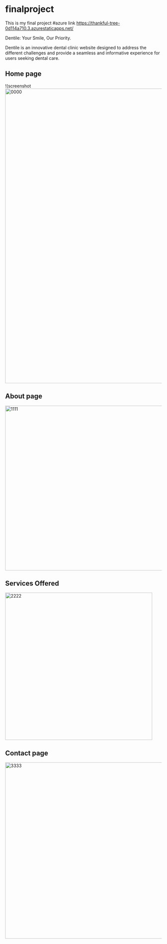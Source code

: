 # finalproject
This is my final project
#azure link   https://thankful-tree-0d114a710.3.azurestaticapps.net/

Dentile: Your Smile, Our Priority.

Dentile is an innovative dental clinic website designed to address the different challenges and provide a seamless and informative experience for users seeking dental care.


## Home page
!(screenshot <img width="946" alt="0000" src="https://github.com/DHRUV5656/finalproject/assets/118455329/1fe994e5-c68e-4679-9cf4-ff86f478a934">

## About page
<img width="529" alt="1111" src="https://github.com/DHRUV5656/finalproject/assets/118455329/3407db9f-80e0-4f07-9256-7e24943619c3">

## Services Offered
<img width="473" alt="2222" src="https://github.com/DHRUV5656/finalproject/assets/118455329/47776724-2d31-481e-bbc0-a5bc434b5731">

## Contact page
<img width="566" alt="3333" src="https://github.com/DHRUV5656/finalproject/assets/118455329/df806f2c-7596-4a96-af3c-48a879a94808">

 
